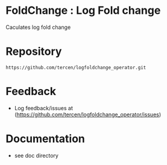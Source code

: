 # FoldChange : Log Fold change

Caculates log fold change

# Repository
```
https://github.com/tercen/logfoldchange_operator.git
```

# Feedback

* Log feedback/issues at (https://github.com/tercen/logfoldchange_operator/issues)

# Documentation

* see doc directory
